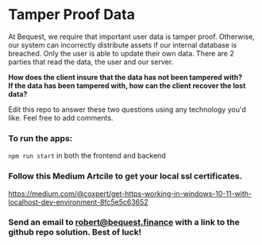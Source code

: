 # Tamper Proof Data

At Bequest, we require that important user data is tamper proof. Otherwise, our system can incorrectly distribute assets if our internal database is breached.
Only the user is able to update their own data. There are 2 parties that read the data, the user and our server.

**How does the client insure that the data has not been tampered with?**
<br />
**If the data has been tampered with, how can the client recover the lost data?**

Edit this repo to answer these two questions using any technology you'd like. Feel free to add comments.

### To run the apps:

`npm run start` in both the frontend and backend

### Follow this Medium Artcile to get your local ssl certificates.

https://medium.com/@coxpert/get-https-working-in-windows-10-11-with-localhost-dev-environment-8fc5e5c63652

### Send an email to robert@bequest.finance with a link to the github repo solution. Best of luck!
